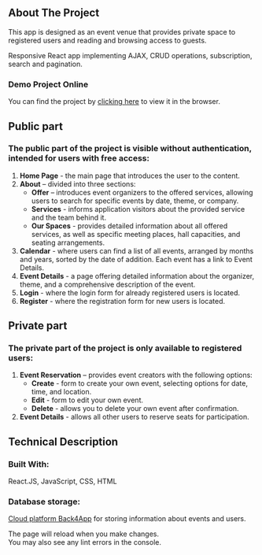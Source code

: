 ## About The Project

This app is designed as an event venue that provides private space to registered users and reading and browsing access to guests.

Responsive React app implementing AJAX, CRUD operations, subscription, search and pagination.

### Demo Project Online
You can find the project by [clicking here]( https://event-center-eb631.web.app) to view it in the browser.

## Public part

### The public part of the project is visible without authentication, intended for users with free access:

1. **Home Page** - the main page that introduces the user to the content.
2. **About** – divided into three sections:
   - **Offer** – introduces event organizers to the offered services, allowing users to search for specific events by date, theme, or company.
   - **Services** - informs application visitors about the provided service and the team behind it.
   - **Our Spaces** - provides detailed information about all offered services, as well as specific meeting places, hall capacities, and seating arrangements.
3. **Calendar** - where users can find a list of all events, arranged by months and years, sorted by the date of addition. Each event has a link to Event Details.
4. **Event Details** - a page offering detailed information about the organizer, theme, and a comprehensive description of the event.
5. **Login** - where the login form for already registered users is located.
6. **Register** - where the registration form for new users is located.

## Private part 

### The private part of the project is only available to registered users:

1. **Event Reservation** – provides event creators with the following options:
   - **Create** - form to create your own event, selecting options for date, time, and location.
   - **Edit** - form to edit your own event.
   - **Delete** - allows you to delete your own event after confirmation.
2. **Event Details** - allows all other users to reserve seats for participation.

## Technical Description

### Built With:
React.JS, JavaScript, CSS, HTML 

### Database storage:
[Cloud platform Back4App](https://www.back4app.com/) for storing information about events and users.

The page will reload when you make changes.\
You may also see any lint errors in the console.

